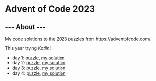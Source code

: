 # Advent of Code 2023

## --- About ---

My code solutions to the 2023 puzzles from https://adventofcode.com/.

This year trying _*Kotlin*_!

- day 1: [puzzle](https://adventofcode.com/2023/day/1), [my solution](./src/main/kotlin/adventofcode/Day1.kt)
- day 2: [puzzle](https://adventofcode.com/2023/day/2), [my solution](./src/main/kotlin/adventofcode/Day2.kt)
- day 3: [puzzle](https://adventofcode.com/2023/day/3), [my solution](./src/main/kotlin/adventofcode/Day3.kt)
- day 4: [puzzle](https://adventofcode.com/2023/day/4), [my solution](./src/main/kotlin/adventofcode/Day4.kt)